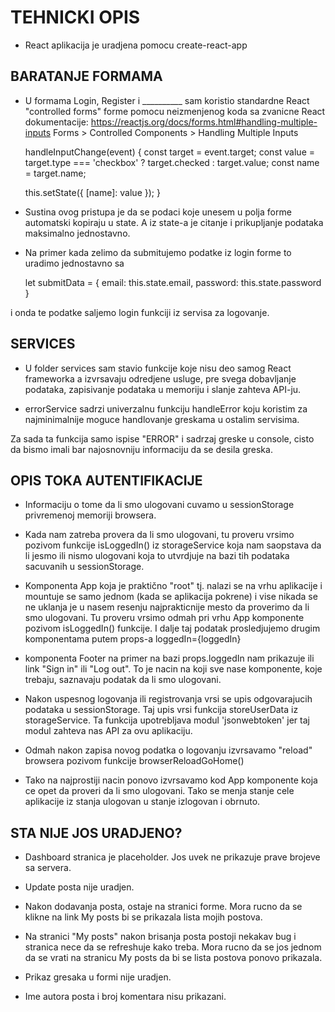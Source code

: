 ﻿# TEHNICKI OPIS

- React aplikacija je uradjena pomocu create-react-app


## BARATANJE FORMAMA

- U formama Login, Register i __________ sam koristio standardne React "controlled forms" forme pomocu neizmenjenog koda sa zvanicne React dokumentacije:
https://reactjs.org/docs/forms.html#handling-multiple-inputs
Forms > Controlled Components > Handling Multiple Inputs


  handleInputChange(event) {
    const target = event.target;
    const value = target.type === 'checkbox' ? target.checked : target.value;
    const name = target.name;

    this.setState({
      [name]: value
    });
  }


- Sustina ovog pristupa je da se podaci koje unesem u polja forme automatski kopiraju u state. 
A iz state-a je citanje i prikupljanje podataka maksimalno jednostavno.

- Na primer kada zelimo da submitujemo podatke iz login forme to uradimo jednostavno sa 

    let submitData = {
      email: this.state.email,
      password: this.state.password
    }

i onda te podatke saljemo login funkciji iz servisa za logovanje.


## SERVICES

- U folder services sam stavio funkcije koje nisu deo samog React frameworka a izvrsavaju odredjene usluge, 
pre svega dobavljanje podataka, zapisivanje podataka u memoriju i slanje zahteva API-ju.

- errorService sadrzi univerzalnu funkciju handleError koju koristim za najminimalnije moguce handlovanje greskama u ostalim servisima. 

Za sada ta funkcija samo ispise "ERROR" i sadrzaj greske u console, cisto da bismo imali bar najosnovniju informaciju da se desila greska.


## OPIS TOKA AUTENTIFIKACIJE

- Informaciju o tome da li smo ulogovani cuvamo u sessionStorage privremenoj memoriji browsera.
- Kada nam zatreba provera da li smo ulogovani, tu proveru vrsimo pozivom funkcije isLoggedIn() iz storageService koja nam saopstava da 
li jesmo ili nismo ulogovani koja to utvrdjuje na bazi tih podataka sacuvanih u sessionStorage.
- Komponenta App koja je praktično "root" tj. nalazi se na vrhu aplikacije i mountuje se samo jednom (kada se aplikacija pokrene) i 
vise nikada se ne uklanja je u nasem resenju najprakticnije mesto da proverimo da li smo ulogovani.
Tu proveru vrsimo odmah pri vrhu App komponente pozivom isLoggedIn() funkcije.
I dalje taj podatak prosledjujemo drugim komponentama putem props-a
loggedIn={loggedIn}

- komponenta Footer na primer na bazi props.loggedIn nam prikazuje ili link "Sign in" ili "Log out".
To je nacin na koji sve nase komponente, koje trebaju, saznavaju podatak da li smo ulogovani.

- Nakon uspesnog logovanja ili registrovanja vrsi se upis odgovarajucih podataka u sessionStorage.
Taj upis vrsi funkcija storeUserData iz storageService. Ta funkcija upotrebljava modul 'jsonwebtoken' jer taj modul zahteva nas API 
za ovu aplikaciju.
- Odmah nakon zapisa novog podatka o logovanju izvrsavamo "reload" browsera pozivom funkcije browserReloadGoHome()
- Tako na najprostiji nacin ponovo izvrsavamo kod App komponente koja ce opet da proveri da li smo ulogovani. 
Tako se menja stanje cele aplikacije iz stanja ulogovan u stanje izlogovan i obrnuto.


## STA NIJE JOS URADJENO?

- Dashboard stranica je placeholder. Jos uvek ne prikazuje prave brojeve sa servera.

- Update posta nije uradjen.

- Nakon dodavanja posta, ostaje na stranici forme. Mora rucno da se klikne na link My posts bi se prikazala lista mojih postova.

- Na stranici "My posts" nakon brisanja posta postoji nekakav bug i stranica nece da se refreshuje kako treba. Mora rucno da se jos jednom da se vrati na stranicu My posts da bi se lista postova ponovo prikazala.

- Prikaz gresaka u formi nije uradjen.

- Ime autora posta i broj komentara nisu prikazani.
